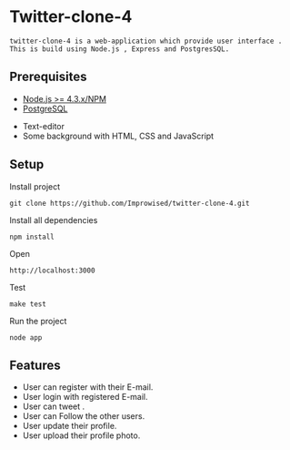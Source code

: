 # Twitter-clone-4
    twitter-clone-4 is a web-application which provide user interface . This is build using Node.js , Express and PostgresSQL.
## Prerequisites
* [Node.js >= 4.3.x/NPM](http://nodejs.org/download/)
* [PostgreSQL](http://www.postgresql.org/download/)
- Text-editor
- Some background with HTML, CSS and JavaScript
## Setup

Install project

```
git clone https://github.com/Improwised/twitter-clone-4.git
```
Install all dependencies

```
npm install
```
Open

```
http://localhost:3000
```

Test
```
make test
```
Run the project
```
node app
```
## Features
* User can register with their E-mail.
* User login with registered E-mail.
* User can tweet .
* User can Follow the other users.
* User update their profile.
* User upload their profile photo.
